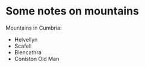 Some notes on mountains
=======================

Mountains in Cumbria:

* Helvellyn
* Scafell
* Blencathra
* Coniston Old Man
